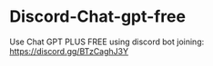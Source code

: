 # Discord-Chat-gpt-free
Use Chat GPT PLUS FREE using discord bot joining: https://discord.gg/BTzCaghJ3Y







            